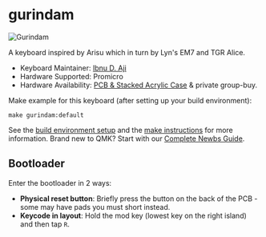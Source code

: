 # gurindam

![Gurindam](https://cdn.discordapp.com/attachments/406032987243806721/922514068265369611/IMG_20211220_222843.jpg)

A keyboard inspired by Arisu which in turn by Lyn's EM7 and TGR Alice.

* Keyboard Maintainer: [Ibnu D. Aji](https://github.com/ibnuda)
* Hardware Supported: Promicro
* Hardware Availability: [PCB & Stacked Acrylic Case](https://github.com/ibnuda/gurindam) & private group-buy.

Make example for this keyboard (after setting up your build environment):

    make gurindam:default

See the [build environment setup](https://docs.qmk.fm/#/getting_started_build_tools) and the [make instructions](https://docs.qmk.fm/#/getting_started_make_guide) for more information. Brand new to QMK? Start with our [Complete Newbs Guide](https://docs.qmk.fm/#/newbs).

## Bootloader

Enter the bootloader in 2 ways:

* **Physical reset button**: Briefly press the button on the back of the PCB - some may have pads you must short instead.
* **Keycode in layout**: Hold the mod key (lowest key on the right island) and then tap `R`.

